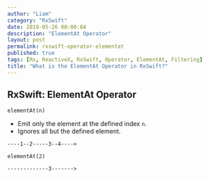 ```yaml
---
author: "Liam"
category: "RxSwift"
date: 2019-05-26 00:00:04
description: "ElementAt Operator"
layout: post
permalink: rxswift-operator-elementat
published: true
tags: [Rx, ReactiveX, RxSwift, Operator, ElementAt, Filtering]
title: "What is the ElementAt Operator in RxSwift?"
---
```


## RxSwift: ElementAt Operator

`elementAt(n)`

- Emit only the element at the defined index `n`.
- Ignores all but the defined element.

```
----1--2-----3--4---->

elementAt(2)

-------------3------->
```
